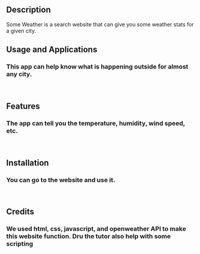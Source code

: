 ## Description
  Some Weather is a search website that can give you some weather stats for a given city.
  
## Usage and Applications
### This app can help know what is happening outside for almost any city.

<p>&nbsp;</p>  

## Features
### The app can tell you the temperature, humidity, wind speed, etc.  

<p>&nbsp;</p>

## Installation
### You can go to the website and use it.

<p>&nbsp;</p>
  
## Credits
### We used html, css, javascript, and openweather API to make this website function.  Dru the tutor also help with some scripting
